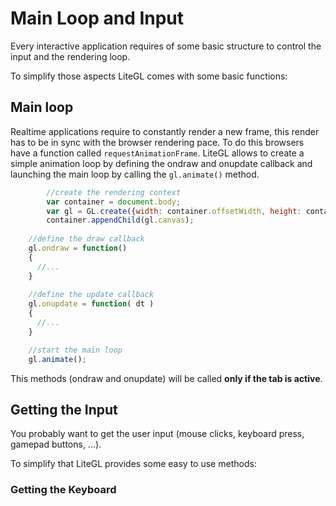 # Main Loop and Input

Every interactive application requires of some basic structure to control the input and the rendering loop.

To simplify those aspects LiteGL comes with some basic functions:


## Main loop

Realtime applications require to constantly render a new frame, this render has to be in sync with the browser rendering pace.
To do this browsers have a function called ```requestAnimationFrame```. LiteGL allows to create a simple animation loop by defining the ondraw and onupdate callback and launching the main loop by calling the ```gl.animate()``` method.

```js
		//create the rendering context
		var container = document.body;
		var gl = GL.create({width: container.offsetWidth, height: container.offsetHeight});
		container.appendChild(gl.canvas);
    
    //define the draw callback
    gl.ondraw = function()
    {
      //...
    }
    
    //define the update callback
    gl.onupdate = function( dt )
    {
      //...
    }

    //start the main loop
    gl.animate();
```

This methods (ondraw and onupdate) will be called **only if the tab is active**.

## Getting the Input

You probably want to get the user input (mouse clicks, keyboard press, gamepad buttons, ...).

To simplify that LiteGL provides some easy to use methods:

### Getting the Keyboard


